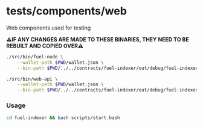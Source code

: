 # tests/components/web

Web components used for testing

**⚠️IF ANY CHANGES ARE MADE TO THESE BINARIES, THEY NEED TO BE REBUILT AND COPIED OVER⚠️**

```bash
./src/bin/fuel-node \
    --wallet-path $PWD/wallet.json \
    --bin-path $PWD/../../contracts/fuel-indexer/out/debug/fuel-indexer.bin &

./src/bin/web-api \
    --wallet-path $PWD/wallet.json \
    --bin-path $PWD/../../contracts/fuel-indexer/out/debug/fuel-indexer.bin &
```

### Usage

```bash
cd fuel-indexer && bash scripts/start.bash
```
